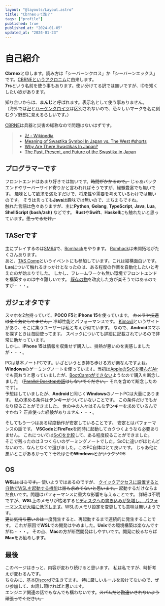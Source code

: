 ```yaml
---
layout: "@layouts/Layout.astro"
title: "Cbrnexって誰？"
tags: ["profile"]
published: true
published_at: "2024-01-05"
updated_at: "2024-01-23"
---
```

 

# 自己紹介  

[cbrne]: https://ja.wikipedia.org/wiki/CBRNE
[manji]: https://ja.wikipedia.org/wiki/%E5%8D%8D  
[hakenkreuz]: https://ja.wikipedia.org/wiki/%E3%83%8F%E3%83%BC%E3%82%B1%E3%83%B3%E3%82%AF%E3%83%AD%E3%82%A4%E3%83%84  

  **Cbrnex**と申します。読み方は「シーバーンクロス」か「シーバーンエックス」です。[CBRNEというアクロニム][cbrne]に由来します。  
  **7rs**という名前を使う事もあります。使い分けてる訳では無いですが、IDを短くしたい欲があります。  

  知り合いからは、**まんじ**と呼ばれます。表示名として使う事ありません。  
  （海外では[卍][manji]と[ハーケンクロイツ][hakenkreuz]は区別されないので、忌々しいマークを名に刻むクソ野郎に見えるらしいです。）  

  [CBRNE][cbrne]は兵器と災害の総称なので問題はないはずです。  

  > - [卍 - Wikipedia][manji]  
  > - [Meaning of Swastika Symbol In Japan vs. The West #shorts](https://youtu.be/Di4pA8-gBY0)  
  > - [Why Are There Swastikas In Japan?](https://www.tofugu.com/japan/japanese-swastika/)  
  > - [The Past, Present, and Future of the Swastika in Japan](https://www.asianstudies.org/publications/eaa/archives/the-past-present-and-future-of-the-swastika-in-japan/)  

## プログラマーです  

  フロントエンドはあまり好きでは無いです。~~時間がかかるので。~~
  じゃあバックエンドやサーバーサイド寄りかと言われればそうですが、経験豊富でも無いです。
  趣味として欲求を満たすだけで、将来性や需要を考えているわけでは無いのです。
  そうは言っても**Java**は趣味では無いので、まちまちですね。  
  触れた言語は色々ありますが、主に**Python**, **Golang**, **TypeScript**, **Java**, **Lua**, **ShellScript (bash/zsh)** などです。
  **Rust**や**Swift**、**Haskell**にも触れたいと思っています。~~思ってるだけ。~~  

[sm64]: https://ja.wikipedia.org/wiki/%E3%82%B9%E3%83%BC%E3%83%91%E3%83%BC%E3%83%9E%E3%83%AA%E3%82%AA64  
[romhacking]: https://romhacking.com/
[tascomp]: https://discord.gg/yTnEgvY
[sm64luaredux]: https://github.com/Mupen64-Rewrite/SM64LuaRedux
[kimovil]: https://www.kimovil.com/en/

## TASerです  

  主にプレイするのは[SM64][sm64]で、[Romhack][romhacking]をやります。
  [Romhack][romhacking]は未開拓地がたくさんあります。  
  あと、[TAS Comp][tascomp]というイベントにも参加しています。これは結構面白いです。  
  **Lua**について触れるきっかけとなったのは、ある程度の作業を自動化したいと考えたのが始まりでした。
  しかし、フレームワークも無い環境でフロントエンドを構築するのは中々難しいです。
  [既存の物][sm64luaredux]を改変した方が楽そうではあるのですが・・・。  

## ガジェオタです  

  スマホを2台持っていて、**POCO F5**と**iPhone 15**を使っています。
  ~~カメラや技適は全く気にしてません。~~ 冷却性能とパフォーマンスです。
  [Kimovil][kimovil]というサイトがあり、そこに集うユーザーは私と考えが似ています。
  なので、**Android**スマホを探すときは毎回使ってます。
  スペックについても詳細に記載されているので非常に助かっています。  
  しかし、**iPhone 15**は情報を収集せず購入し、排熱が悪いのを実感しましたが・・・。  

  PCは基本ノートPCです。いざというとき持ち歩ける方が楽なんですよね。
  **Windows**のゲーミングノートを使っています。当初は[AppleのSoCを積んだAir](https://www.apple.com/jp/shop/buy-mac/macbook-air/13%E3%82%A4%E3%83%B3%E3%83%81-m1)でも買おうと思っていましたが、[BootCampができない](https://support.apple.com/ja-jp/102622)ようなので購入を断念しました
  （~~[Parallel Desktopの話](https://www.parallels.com/jp/products/desktop/)はしないでください。~~ それを含めて断念したのです）。  
  予想はしていましたが、**Android**と同じく**Windows**のノートPCは大量にあります。
  私の求める条件は**テンキー**がついていないことです。
  この条件だけでもかなり絞ることができました。
  世の中の人々はそんな**テンキー**を求めているんですかね？
  正直使った経験がありません・・・。

  そしてもう一つはある程度動作が安定していることです。
  安定とはパフォーマンスの話です。
  **VSCode**と**FireFox**を同時に起動してカクつくようなら必要ありません。
  これについては[SoCを比較](https://pcfreebook.com/article/458775622.html)して、ある程度絞ることができました。  
  そこで残ったのは３つくらいのゲーミングノートでした。SoCに違いがほとんどないので、なんとなくで選びました。このPC自体はとて良いです。
  じゃあ他に悪いとこがあるかって？~~それはこの**Windows**とかいうクソOS~~  

## OS  

  ~~**WSL**はゴミです。~~ 使いようではあるのですが、
  [クイックアクセスに設置すると自動でWSLを起動する機能](https://answers.microsoft.com/en-us/windows/forum/all/since-2022h2-file-explorer-slow-when-quick-access/1ef981b5-bbd2-4620-9bca-6bb8c69c5a43)は~~誰も求めてないと思います。~~
  起動するだけならまだ良いです。問題はパフォーマンスに重大な影響を与えることです。
  詳細は不明ですが、**WSL**上のメモリが枯渇すると[ディスクへの書き込みが急増し、
  パフォーマンスが大幅に低下します](https://github.com/microsoft/WSL/issues/9906)。WSLのメモリ設定を変更しても意味は無いようです。  
  ~~更に気持ち悪いのは~~一度発生すると、再起動するまで連続的に発生することです。
  これが原因で**WSL**での開発はやめました。**Unix**での環境構築は楽なんですがね・・・。
  その点、**Mac**の方が断然開発はしやすいです。開発に絞るならば**Mac**をお勧めします。  

## 最後  

  このページはきっと、内容が変わり続けると思います。
  私は私ですが、時折考えが変わるんです。  
  ちなみに、基本[Discord](https://7rs.dev/d)で生きてます。
  特に厳しいルールを設けてないので、ぜひ参加して、お話し頂ければと思います。  
  エンジニア関連の話でもなんでも構わないです。~~スパムだと勘違いされないよう頑張ってください。~~  
